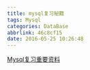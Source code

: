 ```yaml
---
title: mysql复习秘籍
tags: Mysql
categories: DataBase
abbrlink: 46c8cf15
date: 2016-05-25 10:26:48
---
```


[Mysql复习重要资料](https://jinggguanliuye.github.io/)
